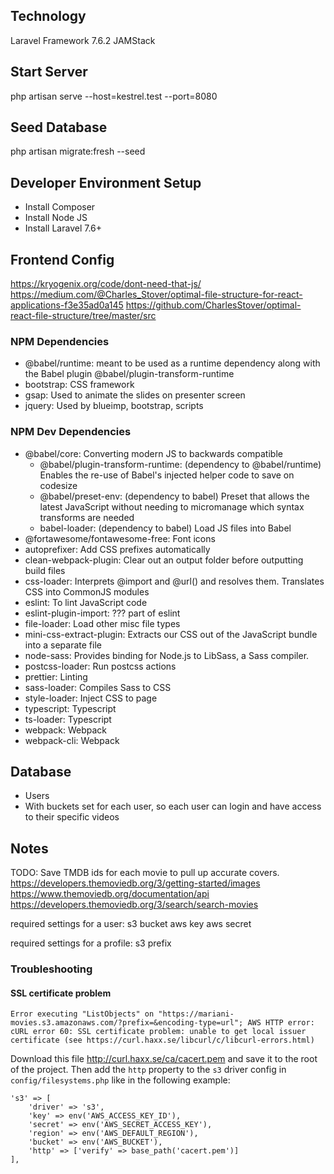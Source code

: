## Technology
Laravel Framework 7.6.2
JAMStack

## Start Server
php artisan serve --host=kestrel.test --port=8080

## Seed Database
php artisan migrate:fresh --seed

## Developer Environment Setup
- Install Composer
- Install Node JS
- Install Laravel 7.6+

## Frontend Config
https://kryogenix.org/code/dont-need-that-js/
https://medium.com/@Charles_Stover/optimal-file-structure-for-react-applications-f3e35ad0a145
https://github.com/CharlesStover/optimal-react-file-structure/tree/master/src

### NPM Dependencies
- @babel/runtime: meant to be used as a runtime dependency along with the Babel
  plugin @babel/plugin-transform-runtime
- bootstrap: CSS framework
- gsap: Used to animate the slides on presenter screen
- jquery: Used by blueimp, bootstrap, scripts

### NPM Dev Dependencies
- @babel/core: Converting modern JS to backwards compatible
  - @babel/plugin-transform-runtime: (dependency to @babel/runtime) Enables the
    re-use of Babel's injected helper code to save on codesize
  - @babel/preset-env: (dependency to babel) Preset that allows the latest
    JavaScript without needing to micromanage which syntax transforms are needed
  - babel-loader: (dependency to babel) Load JS files into Babel
- @fortawesome/fontawesome-free: Font icons
- autoprefixer: Add CSS prefixes automatically
- clean-webpack-plugin: Clear out an output folder before outputting build files
- css-loader: Interprets @import and @url() and resolves them. Translates CSS into CommonJS modules
- eslint: To lint JavaScript code
- eslint-plugin-import: ??? part of eslint
- file-loader: Load other misc file types
- mini-css-extract-plugin: Extracts our CSS out of the JavaScript bundle into a separate file
- node-sass: Provides binding for Node.js to LibSass, a Sass compiler.
- postcss-loader: Run postcss actions
- prettier: Linting
- sass-loader: Compiles Sass to CSS
- style-loader: Inject CSS to page
- typescript: Typescript
- ts-loader: Typescript
- webpack: Webpack
- webpack-cli: Webpack

## Database
- Users
- With buckets set for each user, so each user can login and have access to their specific videos

## Notes
TODO: Save TMDB ids for each movie to pull up accurate covers.
https://developers.themoviedb.org/3/getting-started/images
https://www.themoviedb.org/documentation/api
https://developers.themoviedb.org/3/search/search-movies

required settings for a user:
    s3 bucket
    aws key
    aws secret

required settings for a profile:
    s3 prefix

### Troubleshooting

#### SSL certificate problem
```
Error executing "ListObjects" on "https://mariani-movies.s3.amazonaws.com/?prefix=&encoding-type=url"; AWS HTTP error: cURL error 60: SSL certificate problem: unable to get local issuer certificate (see https://curl.haxx.se/libcurl/c/libcurl-errors.html)
```

Download this file http://curl.haxx.se/ca/cacert.pem and save it to the root of the project. Then add the `http` property to the `s3` driver config in `config/filesystems.php` like in the following example:
```
's3' => [
    'driver' => 's3',
    'key' => env('AWS_ACCESS_KEY_ID'),
    'secret' => env('AWS_SECRET_ACCESS_KEY'),
    'region' => env('AWS_DEFAULT_REGION'),
    'bucket' => env('AWS_BUCKET'),
    'http' => ['verify' => base_path('cacert.pem')]
],
```